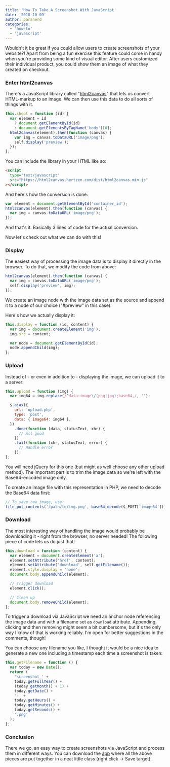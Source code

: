```yaml
---
title: 'How To Take A Screenshot With JavaScript'
date: '2018-10-09'
author: paranerd
categories:
  - 'how-to'
  - 'javascript'
---
```


Wouldn't it be great if you could allow users to create screenshots of your website?! Apart from being a fun exercise this feature could come in handy when you're providing some kind of visual editor. After users customized their individual product, you could show them an image of what they created on checkout.

### Enter html2canvas

There's a JavaScript library called "[html2canvas](https://html2canvas.hertzen.com/)" that lets us convert HTML-markup to an image. We can then use this data to do all sorts of things with it.

```js { linenos=table }
this.shoot = function (id) {
  var element = id
    ? document.getElementById(id)
    : document.getElementsByTagName('body')[0];
  html2canvas(element).then(function (canvas) {
    var img = canvas.toDataURL('image/png');
    self.display('preview');
  });
};
```

You can include the library in your HTML like so:

```html { linenos=table }
<script
  type="text/javascript"
  src="https://html2canvas.hertzen.com/dist/html2canvas.min.js"
></script>
```

And here's how the conversion is done:

```js { linenos=table }
var element = document.getElementById('container_id');
html2canvas(element).then(function (canvas) {
  var img = canvas.toDataURL('image/png');
});
```

And that's it. Basically 3 lines of code for the actual conversion.

Now let's check out what we can do with this!

### Display

The easiest way of processing the image data is to display it directly in the browser. To do that, we modify the code from above:

```js { linenos=table }
html2canvas(element).then(function (canvas) {
  var img = canvas.toDataURL('image/png');
  self.display('preview', img);
});
```

We create an image node with the image data set as the source and append it to a node of our choice ("#preview" in this case).

Here's how we actually display it:

```js { linenos=table }
this.display = function (id, content) {
  var img = document.createElement('img');
  img.src = content;

  var node = document.getElementById(id);
  node.appendChild(img);
};
```

### Upload

Instead of - or even in addition to - displaying the image, we can upload it to a server:

```js { linenos=table }
this.upload = function (img) {
  var img64 = img.replace(/^data:image\/(png|jpg);base64,/, '');

  $.ajax({
    url: 'upload.php',
    type: 'post',
    data: { image64: img64 },
  })
    .done(function (data, statusText, xhr) {
      // All good
    })
    .fail(function (xhr, statusText, error) {
      // Handle error
    });
};
```

You will need jQuery for this one (but might as well choose any other upload method). The important part is to trim the image data so we're left with the Base64-encoded image only.

To create an image file with this representation in PHP, we need to decode the Base64 data first:

```js { linenos=table }
// To save raw image, use:
file_put_contents('/path/to/img.png', base64_decode($_POST['image64']));
```

### Download

The most interesting way of handling the image would probably be downloading it - right from the browser, no server needed! The following piece of code lets us do just that!

```js { linenos=table }
this.download = function (content) {
  var element = document.createElement('a');
  element.setAttribute('href', content);
  element.setAttribute('download', self.getFilename());
  element.style.display = 'none';
  document.body.appendChild(element);

  // Trigger download
  element.click();

  // Clean up
  document.body.removeChild(element);
};
```

To trigger a download via JavaScript we need an anchor node referencing the image data and with a filename set as `download` attribute. Appending, clicking and then removing might seem a bit cumbersome, but it's the only way I know of that is working reliably. I'm open for better suggestions in the comments, though!

You can choose any filename you like, I thought it would be a nice idea to generate a new one including a timestamp each time a screenshot is taken:

```js { linenos=table }
this.getFilename = function () {
  var today = new Date();
  return (
    'screenshot_' +
    today.getFullYear() +
    (today.getMonth() + 1) +
    today.getDate() +
    '-' +
    today.getHours() +
    today.getMinutes() +
    today.getSeconds() +
    '.png'
  );
};
```

### Conclusion

There we go, an easy way to create screenshots via JavaScript and process them in different ways. You can download the [app](https://thegermancoder.com/wp-content/uploads/2018/10/app.js) where all the above pieces are put together in a neat little class (right click -> Save target).
